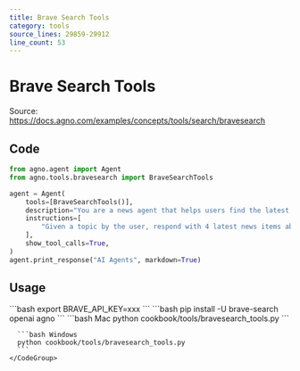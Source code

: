 ```yaml
---
title: Brave Search Tools
category: tools
source_lines: 29859-29912
line_count: 53
---
```


# Brave Search Tools
Source: https://docs.agno.com/examples/concepts/tools/search/bravesearch



## Code

```python cookbook/tools/bravesearch_tools.py
from agno.agent import Agent
from agno.tools.bravesearch import BraveSearchTools

agent = Agent(
    tools=[BraveSearchTools()],
    description="You are a news agent that helps users find the latest news.",
    instructions=[
        "Given a topic by the user, respond with 4 latest news items about that topic."
    ],
    show_tool_calls=True,
)
agent.print_response("AI Agents", markdown=True)
```

## Usage

<Steps>
  <Snippet file="create-venv-step.mdx" />

  <Step title="Set your API credentials">
    ```bash
    export BRAVE_API_KEY=xxx
    ```
  </Step>

  <Step title="Install libraries">
    ```bash
    pip install -U brave-search openai agno
    ```
  </Step>

  <Step title="Run Agent">
    <CodeGroup>
      ```bash Mac
      python cookbook/tools/bravesearch_tools.py
      ```

      ```bash Windows
      python cookbook/tools/bravesearch_tools.py
      ```
    </CodeGroup>
  </Step>
</Steps>


